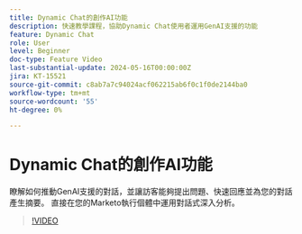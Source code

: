 ```yaml
---
title: Dynamic Chat的創作AI功能
description: 快速教學課程，協助Dynamic Chat使用者運用GenAI支援的功能
feature: Dynamic Chat
role: User
level: Beginner
doc-type: Feature Video
last-substantial-update: 2024-05-16T00:00:00Z
jira: KT-15521
source-git-commit: c8ab7a7c94024acf062215ab6f0c1f0de2144ba0
workflow-type: tm+mt
source-wordcount: '55'
ht-degree: 0%

---
```



# Dynamic Chat的創作AI功能

瞭解如何推動GenAI支援的對話，並讓訪客能夠提出問題、快速回應並為您的對話產生摘要。 直接在您的Marketo執行個體中運用對話式深入分析。

>[!VIDEO](https://video.tv.adobe.com/v/3429153/?learn=on)
